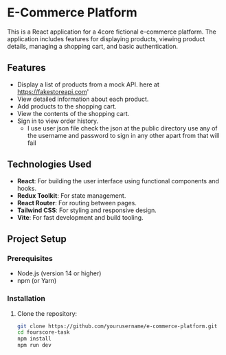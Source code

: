 # E-Commerce Platform

This is a React application for a 4core fictional e-commerce platform. The application includes features for displaying products, viewing product details, managing a shopping cart, and basic authentication.

## Features

- Display a list of products from a mock API. here at https://fakestoreapi.com'
- View detailed information about each product.
- Add products to the shopping cart.
- View the contents of the shopping cart.
- Sign in to view order history. 
    - I use user json file check the json at the public directory use any of the username and password to sign in any other apart from that will fail

## Technologies Used

- **React**: For building the user interface using functional components and hooks.
- **Redux Toolkit**: For state management.
- **React Router**: For routing between pages.
- **Tailwind CSS**: For styling and responsive design.
- **Vite**: For fast development and build tooling.

## Project Setup

### Prerequisites

- Node.js (version 14 or higher)
- npm (or Yarn)

### Installation

1. Clone the repository:

   ```bash
   git clone https://github.com/yourusername/e-commerce-platform.git
   cd fourscore-task
   npm install
   npm run dev

